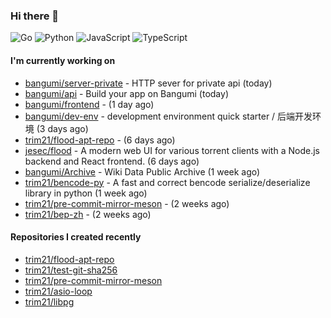 ### Hi there 👋

![Go](https://img.shields.io/badge/go-%2300ADD8.svg?style=for-the-badge&logo=go&logoColor=white)
![Python](https://img.shields.io/badge/python-3670A0?style=for-the-badge&logo=python&logoColor=ffdd54)
![JavaScript](https://img.shields.io/badge/javascript-%23323330.svg?style=for-the-badge&logo=javascript&logoColor=%23F7DF1E)
![TypeScript](https://img.shields.io/badge/typescript-%23007ACC.svg?style=for-the-badge&logo=typescript&logoColor=white)

#### I'm currently working on

- [bangumi/server-private](https://github.com/bangumi/server-private) - HTTP sever for private api (today)
- [bangumi/api](https://github.com/bangumi/api) - Build your app on Bangumi (today)
- [bangumi/frontend](https://github.com/bangumi/frontend) -  (1 day ago)
- [bangumi/dev-env](https://github.com/bangumi/dev-env) - development environment quick starter / 后端开发环境 (3 days ago)
- [trim21/flood-apt-repo](https://github.com/trim21/flood-apt-repo) -  (6 days ago)
- [jesec/flood](https://github.com/jesec/flood) - A modern web UI for various torrent clients with a Node.js backend and React frontend. (6 days ago)
- [bangumi/Archive](https://github.com/bangumi/Archive) - Wiki Data Public Archive (1 week ago)
- [trim21/bencode-py](https://github.com/trim21/bencode-py) - A fast and correct bencode serialize/deserialize library in python (1 week ago)
- [trim21/pre-commit-mirror-meson](https://github.com/trim21/pre-commit-mirror-meson) -  (2 weeks ago)
- [trim21/bep-zh](https://github.com/trim21/bep-zh) -  (2 weeks ago)

#### Repositories I created recently

- [trim21/flood-apt-repo](https://github.com/trim21/flood-apt-repo)
- [trim21/test-git-sha256](https://github.com/trim21/test-git-sha256)
- [trim21/pre-commit-mirror-meson](https://github.com/trim21/pre-commit-mirror-meson)
- [trim21/asio-loop](https://github.com/trim21/asio-loop)
- [trim21/libpg](https://github.com/trim21/libpg)
